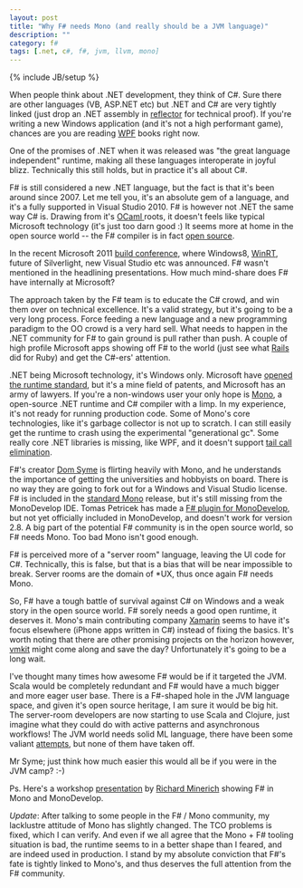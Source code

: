 ```yaml
---
layout: post
title: "Why F# needs Mono (and really should be a JVM language)"
description: ""
category: f#
tags: [.net, c#, f#, jvm, llvm, mono]
---
```

{% include JB/setup %}

When people think about .NET development, they think of C#. Sure there are other languages (VB, ASP.NET etc) but .NET and C# are very tightly linked (just drop an .NET assembly in <a href="http://www.reflector.net/">reflector</a> for technical proof). If you're writing a new Windows application (and it's not a high performant game), chances are you are reading <a href="http://en.wikipedia.org/wiki/Windows_Presentation_Foundation">WPF</a> books right now.

One of the promises of .NET when it was released was "the great language independent" runtime, making all these languages interoperate in joyful blizz. Technically this still holds, but in practice it's all about C#.

F# is still considered a new .NET language, but the fact is that it's been around since 2007. Let me tell you, it's an absolute gem of a language, and it's a fully supported in Visual Studio 2010. F# is however not .NET the same way C# is. Drawing from it's <a href="http://caml.inria.fr/">OCaml </a>roots, it doesn't feels like typical Microsoft technology (it's just too darn good :) It seems more at home in the open source world -- the F# compiler is in fact <a href="http://blogs.msdn.com/b/dsyme/archive/2010/11/04/announcing-the-f-compiler-library-source-code-drop.aspx">open source</a>.

In the recent Microsoft 2011 <a href="http://www.buildwindows.com/">build conference</a>, where Windows8,&nbsp;<a href="http://tirania.org/blog/archive/2011/Sep-15.html">WinRT</a>, future of Silverlight, new Visual Studio etc was announced. F# wasn't mentioned in the headlining presentations. How much mind-share does F# have internally at Microsoft?

The approach taken by the F# team is to educate the C# crowd, and win them over on technical excellence. It's a valid strategy, but it's going to be a very long process. Force feeding a new language and a new programming paradigm to the OO crowd is a very hard sell. What needs to happen in the .NET community for F# to gain ground is pull rather than push. A couple of high profile Microsoft apps showing off F# to the world \(just see what <a href="http://rubyonrails.org/">Rails</a> did for Ruby\) and get the C#-ers' attention.

.NET being Microsoft technology, it's Windows only. Microsoft have <a href="http://en.wikipedia.org/wiki/Common_Language_Runtime">opened the runtime standard</a>, but it's a mine field of patents, and Microsoft has an army of lawyers. If you're a non-windows user your only hope is <a href="http://www.mono-project.com/Main_Page">Mono</a>, a open-source .NET runtime and C# compiler with a limp. In my experience, it's not ready for running production code. Some of Mono's core technologies, like it's garbage collector is not up to scratch. I can still easily get the runtime to crash using the experimental "generational gc". Some really core .NET libraries is missing, like WPF, and it doesn't support <a href="http://flyingfrogblog.blogspot.com/2009/01/mono-does-not-support-tail-calls.html">tail call elimination</a>.

F#'s creator <a href="http://blogs.msdn.com/b/dsyme/">Dom Syme</a> is flirting heavily with Mono, and he understands the importance of getting the universities and hobbyists on board. There is no way they are going to fork out for a Windows and Visual Studio license. F# is included in the <a href="http://www.mono-project.com/Release_Notes_Mono_2.10">standard Mono</a> release, but it's still missing from the MonoDevelop IDE. Tomas Petricek has made a <a href="http://tomasp.net/blog/fsharp-in-monodevelop.aspx">F# plugin for MonoDevelop</a>, but not yet officially included in MonoDevelop, and doesn't work for version 2.8. A big part of the potential F# community is in the open source world, so F# needs Mono. Too bad Mono isn't good enough.

F# is perceived more of a "server room" language, leaving the UI code for C#.&nbsp;Technically, this is false, but that is a bias that will be near impossible to break. Server rooms are the domain of \*UX, thus once again F# needs Mono.

So, F# have a tough battle of survival against C# on Windows and a weak story in the open source world.&nbsp;F# sorely needs a good open runtime, it deserves it. Mono's main contributing company <a href="http://xamarin.com/">Xamarin</a> seems to have it's focus elsewhere (iPhone apps written in C#) instead of fixing the basics. It's worth noting that there are other promising projects on the horizon however, <a href="http://vmkit.llvm.org/">vmkit</a>&nbsp;might come along and save the day? Unfortunately it's going to be a long wait.

I've thought many times how awesome F# would be if it targeted the JVM. Scala would be completely redundant and F# would have a much bigger and more eager user base. There is a F#-shaped hole in the JVM language space, and given it's open source heritage, I am sure it would be big hit. The server-room developers are now starting to use Scala and Clojure, just imagine what they could do with active patterns and asynchronous workflows! The JVM world needs solid ML language, there have been some valiant <a href="http://mth.github.com/yeti/">attempts</a>, but none of them have taken off.

Mr Syme; just think how much easier this would all be if you were in the JVM camp? :-)

Ps. Here's a workshop <a href="http://www.infoq.com/presentations/FSharp-and-Mono">presentation</a> by <a href="http://richardminerich.com/">Richard Minerich</a> showing F# in Mono and MonoDevelop.

_Update_: After talking to some people in the F# / Mono community, my lacklustre attitude of Mono has slightly changed. The TCO problems is fixed, which I can verify. And even if we all agree that the Mono + F# tooling situation is bad, the runtime seems to in a better shape than I feared, and are indeed used in production. I stand by my absolute conviction that F#'s fate is tightly linked to Mono's, and thus deserves the full attention from the F# community.